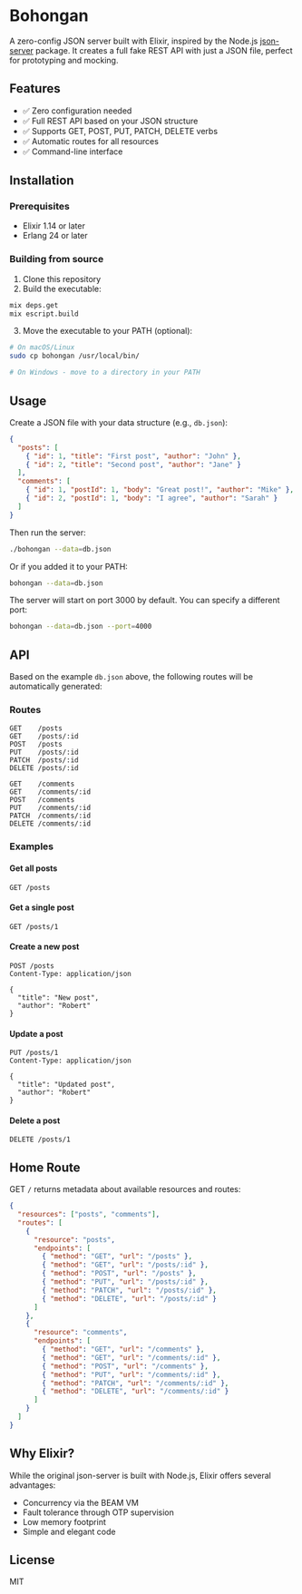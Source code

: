 # Bohongan

A zero-config JSON server built with Elixir, inspired by the Node.js [json-server](https://github.com/typicode/json-server) package. It creates a full fake REST API with just a JSON file, perfect for prototyping and mocking.

## Features

- ✅ Zero configuration needed
- ✅ Full REST API based on your JSON structure
- ✅ Supports GET, POST, PUT, PATCH, DELETE verbs
- ✅ Automatic routes for all resources
- ✅ Command-line interface

## Installation

### Prerequisites

- Elixir 1.14 or later
- Erlang 24 or later

### Building from source

1. Clone this repository
2. Build the executable:

```bash
mix deps.get
mix escript.build
```

3. Move the executable to your PATH (optional):

```bash
# On macOS/Linux
sudo cp bohongan /usr/local/bin/

# On Windows - move to a directory in your PATH
```

## Usage

Create a JSON file with your data structure (e.g., `db.json`):

```json
{
  "posts": [
    { "id": 1, "title": "First post", "author": "John" },
    { "id": 2, "title": "Second post", "author": "Jane" }
  ],
  "comments": [
    { "id": 1, "postId": 1, "body": "Great post!", "author": "Mike" },
    { "id": 2, "postId": 1, "body": "I agree", "author": "Sarah" }
  ]
}
```

Then run the server:

```bash
./bohongan --data=db.json
```

Or if you added it to your PATH:

```bash
bohongan --data=db.json
```

The server will start on port 3000 by default. You can specify a different port:

```bash
bohongan --data=db.json --port=4000
```

## API

Based on the example `db.json` above, the following routes will be automatically generated:

### Routes

```
GET    /posts
GET    /posts/:id
POST   /posts
PUT    /posts/:id
PATCH  /posts/:id
DELETE /posts/:id

GET    /comments
GET    /comments/:id
POST   /comments
PUT    /comments/:id
PATCH  /comments/:id
DELETE /comments/:id
```

### Examples

#### Get all posts
```
GET /posts
```

#### Get a single post
```
GET /posts/1
```

#### Create a new post
```
POST /posts
Content-Type: application/json

{
  "title": "New post",
  "author": "Robert"
}
```

#### Update a post
```
PUT /posts/1
Content-Type: application/json

{
  "title": "Updated post",
  "author": "Robert"
}
```

#### Delete a post
```
DELETE /posts/1
```

## Home Route

GET `/` returns metadata about available resources and routes:

```json
{
  "resources": ["posts", "comments"],
  "routes": [
    {
      "resource": "posts",
      "endpoints": [
        { "method": "GET", "url": "/posts" },
        { "method": "GET", "url": "/posts/:id" },
        { "method": "POST", "url": "/posts" },
        { "method": "PUT", "url": "/posts/:id" },
        { "method": "PATCH", "url": "/posts/:id" },
        { "method": "DELETE", "url": "/posts/:id" }
      ]
    },
    {
      "resource": "comments",
      "endpoints": [
        { "method": "GET", "url": "/comments" },
        { "method": "GET", "url": "/comments/:id" },
        { "method": "POST", "url": "/comments" },
        { "method": "PUT", "url": "/comments/:id" },
        { "method": "PATCH", "url": "/comments/:id" },
        { "method": "DELETE", "url": "/comments/:id" }
      ]
    }
  ]
}
```

## Why Elixir?

While the original json-server is built with Node.js, Elixir offers several advantages:

- Concurrency via the BEAM VM
- Fault tolerance through OTP supervision
- Low memory footprint
- Simple and elegant code

## License

MIT